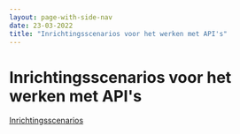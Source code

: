 ```yaml
---
layout: page-with-side-nav
date: 23-03-2022
title: "Inrichtingsscenarios voor het werken met API's"
---
```


# Inrichtingsscenarios voor het werken met API's
[Inrichtingsscenarios](./assets/Inrichtingsscenarios.pptx)

